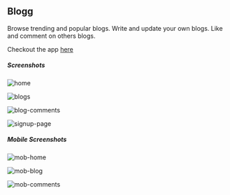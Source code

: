 ## Blogg

Browse trending and popular blogs. Write and update your own blogs. Like and comment on others blogs.

Checkout the app [here](https://blogg-blogg-blogg.herokuapp.com/)

##### Screenshots

![home](https://res.cloudinary.com/dyr3j7rgu/image/upload/v1582048473/github/blogg_slider_gady0z.png)

![blogs](https://res.cloudinary.com/dyr3j7rgu/image/upload/v1582048976/github/blogg_blogs_jrxh8a.png)

![blog-comments](https://res.cloudinary.com/dyr3j7rgu/image/upload/v1582048438/github/blogg_comment_quukzr.png)

![signup-page](https://res.cloudinary.com/dyr3j7rgu/image/upload/v1582048417/github/blogg_signup_rgtdhl.png)

##### Mobile Screenshots

![mob-home](https://res.cloudinary.com/dyr3j7rgu/image/upload/v1582048418/github/blogg_mob_home_jlcksk.png)

![mob-blog](https://res.cloudinary.com/dyr3j7rgu/image/upload/v1582048420/github/blogg_mob_blog_ryrmnc.png)

![mob-comments](https://res.cloudinary.com/dyr3j7rgu/image/upload/v1582048414/github/blogg_mob_comment_tgrghb.png)